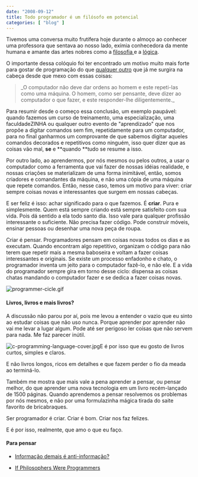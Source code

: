 ```yaml
---
date: "2008-09-12"
title: Todo programador é um filósofo em potencial
categories: [ "blog" ]
---
```

Tivemos uma conversa muito frutífera hoje durante o almoço ao conhecer uma professora que sentava ao nosso lado, exímia conhecedora da mente humana e amante das artes nobres como a [filosofia ](http://pt.wikipedia.org/wiki/Filosofia)e a [lógica](http://pt.wikipedia.org/wiki/L%C3%B3gica).

O importante dessa colóquio foi ter encontrado um motivo muito mais forte para gostar de programação do que [qualquer outro](http://www.1bit.com.br/content.1bit/weblog/why_do_you_code_) que já me surgira na cabeça desde que mexo com essas coisas:

<blockquote>_O computador não deve dar ordens ao homem e este repeti-las como uma máquina. O homem, como ser pensante, deve dizer ao computador o que fazer, e este responder-lhe diligentemente._</blockquote>

Para resumir desde o começo essa conclusão, um exemplo paupável: quando fazemos um curso de treinamento, uma especialização, uma faculdadeZINHA ou qualquer outro evento de "aprendizado" que nos propõe a digitar comandos sem fim, repetidamente para um computador, para no final ganharmos um comprovante de que sabemos digitar aqueles comandos decorados e repetitivos como ninguém, isso quer dizer que as coisas vão mal, **se** e **quando **tudo se resume a isso.

Por outro lado, ao aprendermos, por nós mesmos ou pelos outros, a usar o computador como a ferramenta que vai fazer de nossas idéias realidade, e nossas criações se materializam de uma forma inimitável, então, somos criadores e comandantes da máquina, e não uma cópia de uma máquina que repete comandos. Então, nesse caso, temos um motivo para viver: criar sempre coisas novas e interessantes que surgem em nossas cabeças.

E ser feliz é isso: achar significado para o que fazemos. É **criar**. Pura e simplesmente. Quem está sempre criando está sempre satisfeito com sua vida. Pois dá sentido a ela todo santo dia. Isso vale para qualquer profissão interessante o suficiente. Não precisa fazer código. Pode construir móveis, ensinar pessoas ou desenhar uma nova peça de roupa.

Criar é pensar. Programadores pensam em coisas novas todos os dias e as executam. Quando encontram algo repetitivo, organizam o código para não terem que repetir mais a mesma baboseira e voltam a fazer coisas interessantes e originais. Se existe um processo enfadonho e chato, o programador inventa um jeito para o computador fazê-lo, e não ele. E a vida do programador sempre gira em torno desse ciclo: dispensa as coisas chatas mandando o computador fazer e se dedica a fazer coisas novas.

![programmer-cicle.gif](http://i.imgur.com/PhWsj2b.gif)

#### Livros, livros e mais livros?

A discussão não parou por aí, pois me levou a entender o vazio que eu sinto ao estudar coisas que não uso nunca. Porque aprender por aprender não vai me levar a lugar algum. Pode até ser perigoso ler coisas que não servem para nada. Me faz parecer inútil.

![c-programming-language-cover.jpg](http://i.imgur.com/pktOJCa.jpg)E é por isso que eu gosto de livros curtos, simples e claros.

E não livros longos, ricos em detalhes e que fazem perder o fio da meada ao terminá-lo.

Também me mostra que mais vale a pena aprender a pensar, ou pensar melhor, do que aprender uma nova tecnologia em um livro recém-lançado de 1500 páginas. Quando aprendemos a pensar resolvemos os problemas por nós mesmos, e não por uma formulazinha mágica tirada do saite favorito de bricabraques.

Ser programador é criar. Criar é bom. Criar nos faz felizes.

E é por isso, realmente, que amo o que eu faço.

#### Para pensar

	
  * [Informação demais é anti-informação?](http://webinsider.uol.com.br/index.php/2008/05/06/informacao-demais-e-anti-informacao/)

	
  * [If Philosophers Were Programmers](http://developeronline.blogspot.com/2009/04/if-philosophers-were-programmers.html)

